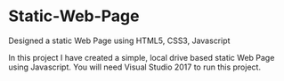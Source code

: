 # Static-Web-Page
Designed a static Web Page using HTML5, CSS3, Javascript

In this project I have created a simple, local drive based static Web Page using Javascript.
You will need Visual Studio 2017 to run this project.
